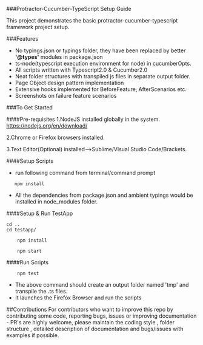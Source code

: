 ###Protractor-Cucumber-TypeScript Setup Guide   

This project demonstrates the basic protractor-cucumber-typescript framework project setup.

###Features
* No typings.json or typings folder, they have been replaced by better **'@types'** modules in package.json
* ts-node(typescript execution environment for node) in cucumberOpts. 
* All scripts written with Typescript2.0 & Cucumber2.0
* Neat folder structures with transpiled js files in separate output folder.
* Page Object design pattern implementation
* Extensive hooks implemented for BeforeFeature, AfterScenarios etc.
* Screenshots on failure feature scenarios


###To Get Started

####Pre-requisites
1.NodeJS installed globally in the system.
https://nodejs.org/en/download/

2.Chrome or Firefox browsers installed.

3.Text Editor(Optional) installed-->Sublime/Visual Studio Code/Brackets.

####Setup Scripts
* run following command from terminal/command prompt
```
   npm install 
```
* All the dependencies from package.json and ambient typings would be installed in node_modules folder.

####Setup & Run TestApp
```
cd ..
cd testapp/

    npm install

    npm start 
```

####Run Scripts
```
    npm test
```
* The above command should create an output folder named 'tmp' and transpile the .ts files.
* It launches the Firefox Browser and run the scripts

##Contributions
For contributors who want to improve this repo by contributing some code, reporting bugs, issues or improving documentation - PR's are highly welcome, please maintain the coding style , folder structure , detailed description of documentation and bugs/issues with examples if possible.